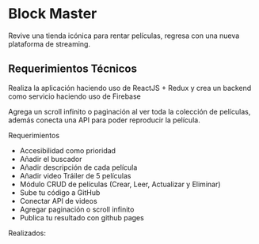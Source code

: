 # Block Master

Revive una tienda icónica para rentar películas, regresa con una nueva plataforma de streaming.

## Requerimientos Técnicos

Realiza la aplicación haciendo uso de ReactJS + Redux y crea un backend como servicio haciendo uso de Firebase

Agrega un scroll infinito o paginación al ver toda la colección de películas, además conecta una API para poder reproducir la película.

Requerimientos

- Accesibilidad como prioridad
- Añadir el buscador
- Añadir descripción de cada película
- Añadir video Tráiler de 5 películas
- Módulo CRUD de películas (Crear, Leer, Actualizar y Eliminar) 
- Sube tu código a GitHub
- Conectar API de videos
- Agregar paginación o scroll infinito
- Publica tu resultado con github pages

Realizados: 
